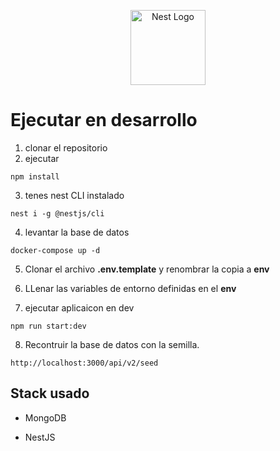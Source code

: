 <p align="center">
  <a href="http://nestjs.com/" target="blank"><img src="https://nestjs.com/img/logo-small.svg" width="120" alt="Nest Logo" /></a>
</p>

# Ejecutar en desarrollo

1. clonar el repositorio
2. ejecutar

```
npm install 
```

3. tenes nest CLI instalado 

```
nest i -g @nestjs/cli
```

4. levantar la base de datos
```
docker-compose up -d
```

5. Clonar el archivo __.env.template__ y renombrar la copia a __env__

6. LLenar las variables de entorno definidas en el __env__

7. ejecutar aplicaicon en dev

```
npm run start:dev
```


8. Recontruir la base de datos con la semilla.

```
http://localhost:3000/api/v2/seed
```

## Stack usado

- MongoDB

- NestJS
